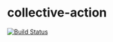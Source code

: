 # collective-action
[![Build Status](https://travis-ci.com/fac-15/snowflakes.svg?branch=staging)](https://travis-ci.com/fac-15/snowflakes)
